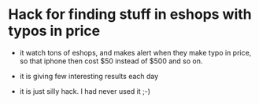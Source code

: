 

# Hack for finding stuff in eshops with typos in price

- it watch tons of eshops, and makes alert when they make typo in price, so that iphone then cost $50 instead of $500 and so on.
- it is giving few interesting results each day

- it is just silly hack. I had never used it ;-)


